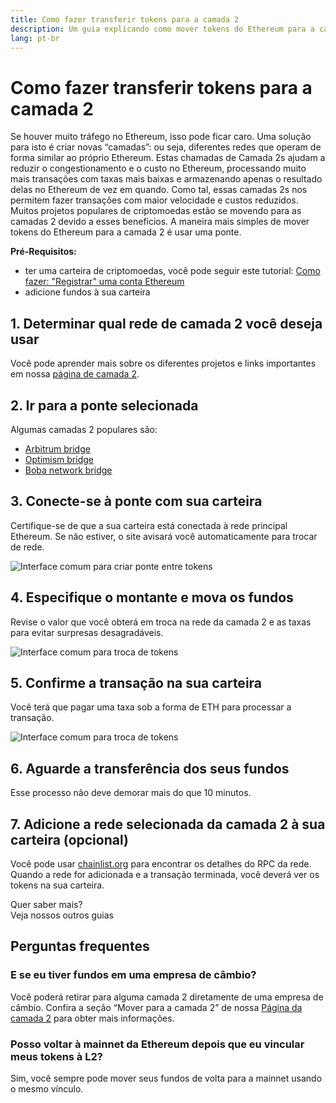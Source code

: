 ```yaml
---
title: Como fazer transferir tokens para a camada 2
description: Um guia explicando como mover tokens do Ethereum para a camada 2 usando uma ponte.
lang: pt-br
---
```


# Como fazer transferir tokens para a camada 2

Se houver muito tráfego no Ethereum, isso pode ficar caro. Uma solução para isto é criar novas “camadas”: ou seja, diferentes redes que operam de forma similar ao próprio Ethereum. Estas chamadas de Camada 2s ajudam a reduzir o congestionamento e o custo no Ethereum, processando muito mais transações com taxas mais baixas e armazenando apenas o resultado delas no Ethereum de vez em quando. Como tal, essas camadas 2s nos permitem fazer transações com maior velocidade e custos reduzidos. Muitos projetos populares de criptomoedas estão se movendo para as camadas 2 devido a esses benefícios. A maneira mais simples de mover tokens do Ethereum para a camada 2 é usar uma ponte.

**Pré-Requisitos:**

- ter uma carteira de criptomoedas, você pode seguir este tutorial: [Como fazer: "Registrar" uma conta Ethereum](/guides/how-to-register-an-ethereum-account/)
- adicione fundos à sua carteira

## 1. Determinar qual rede de camada 2 você deseja usar

Você pode aprender mais sobre os diferentes projetos e links importantes em nossa [página de camada 2](/layer-2/).

## 2. Ir para a ponte selecionada

Algumas camadas 2 populares são:

- [Arbitrum bridge](https://bridge.arbitrum.io/?l2ChainId=42161)
- [Optimism bridge](https://app.optimism.io/bridge/deposit)
- [Boba network bridge](https://gateway.boba.network/)

## 3. Conecte-se à ponte com sua carteira

Certifique-se de que a sua carteira está conectada à rede principal Ethereum. Se não estiver, o site avisará você automaticamente para trocar de rede.

![Interface comum para criar ponte entre tokens](./bridge1.png)

## 4. Especifique o montante e mova os fundos

Revise o valor que você obterá em troca na rede da camada 2 e as taxas para evitar surpresas desagradáveis.

![Interface comum para troca de tokens](./bridge2.png)

## 5. Confirme a transação na sua carteira

Você terá que pagar uma taxa sob a forma de ETH para processar a transação.

![Interface comum para troca de tokens](./bridge3.png)

## 6. Aguarde a transferência dos seus fundos

Esse processo não deve demorar mais do que 10 minutos.

## 7. Adicione a rede selecionada da camada 2 à sua carteira (opcional)

Você pode usar [chainlist.org](http://chainlist.org) para encontrar os detalhes do RPC da rede. Quando a rede for adicionada e a transação terminada, você deverá ver os tokens na sua carteira.
<br />

<InfoBanner shouldSpaceBetween emoji=":eyes:">
  <div>Quer saber mais?</div>
  <ButtonLink to="/guides/">
    Veja nossos outros guias
  </ButtonLink>
</InfoBanner>

## Perguntas frequentes

### E se eu tiver fundos em uma empresa de câmbio?

Você poderá retirar para alguma camada 2 diretamente de uma empresa de câmbio. Confira a seção “Mover para a camada 2” de nossa [Página da camada 2](/layer-2/) para obter mais informações.

### Posso voltar à mainnet da Ethereum depois que eu vincular meus tokens à L2?

Sim, você sempre pode mover seus fundos de volta para a mainnet usando o mesmo vínculo.
